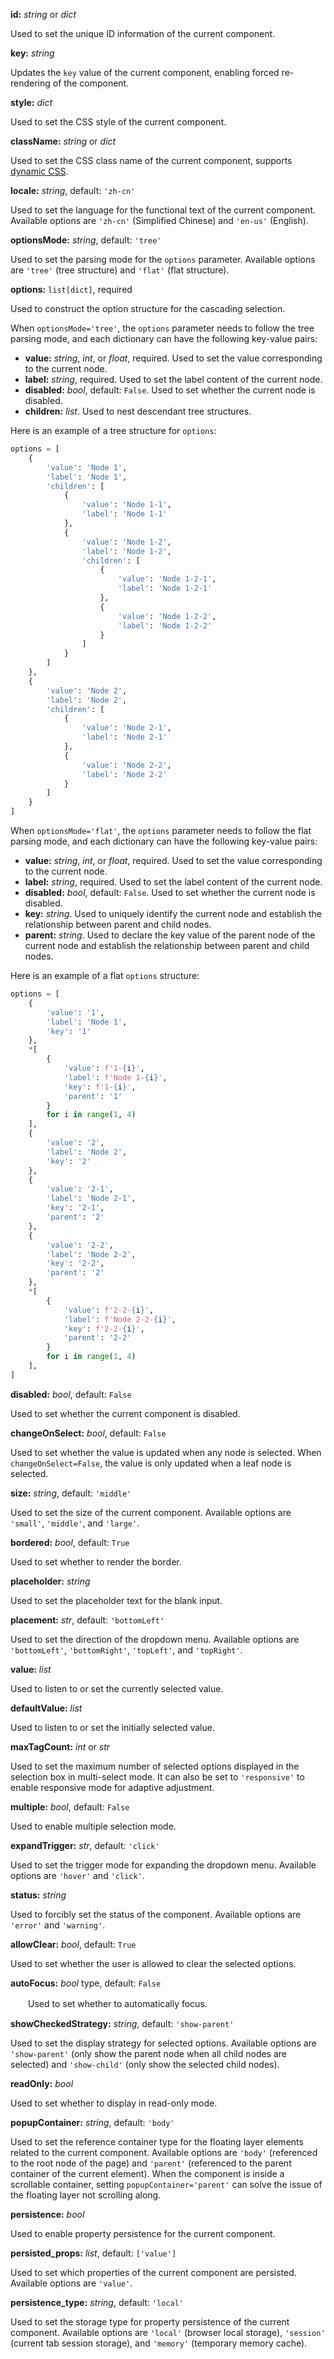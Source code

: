 **id:** *string* or *dict*

   Used to set the unique ID information of the current component.

**key:** *string*

   Updates the `key` value of the current component, enabling forced re-rendering of the component.

**style:** *dict*

   Used to set the CSS style of the current component.

**className:** *string* or *dict*

   Used to set the CSS class name of the current component, supports [dynamic CSS](/advanced-classname).

**locale:** *string*, default: `'zh-cn'`

   Used to set the language for the functional text of the current component. Available options are `'zh-cn'` (Simplified Chinese) and `'en-us'` (English).

**optionsMode:** *string*, default: `'tree'`

   Used to set the parsing mode for the `options` parameter. Available options are `'tree'` (tree structure) and `'flat'` (flat structure).

**options:** `list[dict]`, required

   Used to construct the option structure for the cascading selection.

   When `optionsMode='tree'`, the `options` parameter needs to follow the tree parsing mode, and each dictionary can have the following key-value pairs:

   - **value:** *string*, *int*, or *float*, required. Used to set the value corresponding to the current node.
   - **label:** *string*, required. Used to set the label content of the current node.
   - **disabled:** *bool*, default: `False`. Used to set whether the current node is disabled.
   - **children:** *list*. Used to nest descendant tree structures.

   Here is an example of a tree structure for `options`:

   ```python
   options = [
       {
           'value': 'Node 1',
           'label': 'Node 1',
           'children': [
               {
                   'value': 'Node 1-1',
                   'label': 'Node 1-1'
               },
               {
                   'value': 'Node 1-2',
                   'label': 'Node 1-2',
                   'children': [
                       {
                           'value': 'Node 1-2-1',
                           'label': 'Node 1-2-1'
                       },
                       {
                           'value': 'Node 1-2-2',
                           'label': 'Node 1-2-2'
                       }
                   ]
               }
           ]
       },
       {
           'value': 'Node 2',
           'label': 'Node 2',
           'children': [
               {
                   'value': 'Node 2-1',
                   'label': 'Node 2-1'
               },
               {
                   'value': 'Node 2-2',
                   'label': 'Node 2-2'
               }
           ]
       }
   ]
   ```

   When `optionsMode='flat'`, the `options` parameter needs to follow the flat parsing mode, and each dictionary can have the following key-value pairs:

   - **value:** *string*, *int*, or *float*, required. Used to set the value corresponding to the current node.
   - **label:** *string*, required. Used to set the label content of the current node.
   - **disabled:** *bool*, default: `False`. Used to set whether the current node is disabled.
   - **key:** *string*. Used to uniquely identify the current node and establish the relationship between parent and child nodes.
   - **parent:** *string*. Used to declare the key value of the parent node of the current node and establish the relationship between parent and child nodes.

   Here is an example of a flat `options` structure:

```python
options = [
    {
        'value': '1',
        'label': 'Node 1',
        'key': '1'
    },
    *[
        {
            'value': f'1-{i}',
            'label': f'Node 1-{i}',
            'key': f'1-{i}',
            'parent': '1'
        }
        for i in range(1, 4)
    ],
    {
        'value': '2',
        'label': 'Node 2',
        'key': '2'
    },
    {
        'value': '2-1',
        'label': 'Node 2-1',
        'key': '2-1',
        'parent': '2'
    },
    {
        'value': '2-2',
        'label': 'Node 2-2',
        'key': '2-2',
        'parent': '2'
    },
    *[
        {
            'value': f'2-2-{i}',
            'label': f'Node 2-2-{i}',
            'key': f'2-2-{i}',
            'parent': '2-2'
        }
        for i in range(1, 4)
    ],
]
```

**disabled:** *bool*, default: `False`

   Used to set whether the current component is disabled.

**changeOnSelect:** *bool*, default: `False`

   Used to set whether the value is updated when any node is selected. When `changeOnSelect=False`, the value is only updated when a leaf node is selected.

**size:** *string*, default: `'middle'`

   Used to set the size of the current component. Available options are `'small'`, `'middle'`, and `'large'`.

**bordered:** *bool*, default: `True`

   Used to set whether to render the border.

**placeholder:** *string*

   Used to set the placeholder text for the blank input.

**placement:** *str*, default: `'bottomLeft'`

   Used to set the direction of the dropdown menu. Available options are `'bottomLeft'`, `'bottomRight'`, `'topLeft'`, and `'topRight'`.

**value:** *list*

   Used to listen to or set the currently selected value.

**defaultValue:** *list*

   Used to listen to or set the initially selected value.

**maxTagCount:** *int* or *str*

   Used to set the maximum number of selected options displayed in the selection box in multi-select mode. It can also be set to `'responsive'` to enable responsive mode for adaptive adjustment.

**multiple:** *bool*, default: `False`

   Used to enable multiple selection mode.

**expandTrigger:** *str*, default: `'click'`

   Used to set the trigger mode for expanding the dropdown menu. Available options are `'hover'` and `'click'`.

**status:** *string*

   Used to forcibly set the status of the component. Available options are `'error'` and `'warning'`.

**allowClear:** *bool*, default: `True`

   Used to set whether the user is allowed to clear the selected options.

**autoFocus:** *bool* type, default: `False`

　　Used to set whether to automatically focus.

**showCheckedStrategy:** *string*, default: `'show-parent'`

   Used to set the display strategy for selected options. Available options are `'show-parent'` (only show the parent node when all child nodes are selected) and `'show-child'` (only show the selected child nodes).

**readOnly:** *bool*

   Used to set whether to display in read-only mode.

**popupContainer:** *string*, default: `'body'`

   Used to set the reference container type for the floating layer elements related to the current component. Available options are `'body'` (referenced to the root node of the page) and `'parent'` (referenced to the parent container of the current element). When the component is inside a scrollable container, setting `popupContainer='parent'` can solve the issue of the floating layer not scrolling along.

**persistence:** *bool*

   Used to enable property persistence for the current component.

**persisted_props:** *list*, default: `['value']`

   Used to set which properties of the current component are persisted. Available options are `'value'`.

**persistence_type:** *string*, default: `'local'`

   Used to set the storage type for property persistence of the current component. Available options are `'local'` (browser local storage), `'session'` (current tab session storage), and `'memory'` (temporary memory cache).